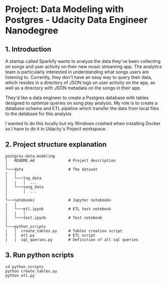 # Project: Data Modeling with Postgres - Udacity Data Engineer Nanodegree

## 1. Introduction

A startup called Sparkify wants to analyze the data they've been collecting on songs and user activity on their new music streaming app. The analytics team is particularly interested in understanding what songs users are listening to. Currently, they don't have an easy way to query their data, which resides in a directory of JSON logs on user activity on the app, as well as a directory with JSON metadata on the songs in their app.

They'd like a data engineer to create a Postgres database with tables designed to optimize queries on song play analysis. My role is to create a database schema and ETL pipeline which transfer the data from local files to the database for this analysis.

I wanted to do this locally but my Windows crashed when installing Docker so I have to do it in Udacity's Project workspace.

## 2. Project structure explanation

```
postgres-data-modeling
│   README.md               # Project description
│
└───data                    # The dataset
|   |               
│   └───log_data             
│   |   │  ...
|   └───song_data
│       │  ...
│   
└───notebooks               # Jupyter notebooks
|   |               
│   └───etl.ipynb           # ETL test notebook
│   |   │        
|   └───test.ipynb          # Test notebook
|  
└───python_scripts
│   │  create_tables.py     # Tables creation script
|   |  etl.py               # ETL script
|   |  sql_queries.py       # Definition of all sql queries
```

## 3. Run python scripts

```
cd python_scripts
python create_tables.py
python etl.py
```


